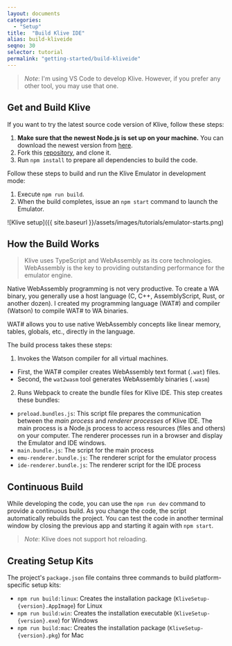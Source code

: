 ```yaml
---
layout: documents
categories: 
  - "Setup"
title:  "Build Klive IDE"
alias: build-kliveide
seqno: 30
selector: tutorial
permalink: "getting-started/build-kliveide"
---
```


> *Note*: I'm using VS Code to develop Klive. However, if you prefer any other tool, you may use that one.

## Get and Build Klive

If you want to try the latest source code version of Klive, follow these steps:

1. **Make sure that the newest Node.js is set up on your machine.** You can download the newest version from [here](https://nodejs.org/en/).
2. Fork this [repository](https://github.com/Dotneteer/kliveide), and clone it.
3. Run `npm install` to prepare all dependencies to build the code.

Follow these steps to build and run the Klive Emulator in development mode:

1. Execute `npm run build`.
2. When the build completes, issue an `npm start` command to launch the Emulator.

![Klive setup]({{ site.baseurl }}/assets/images/tutorials/emulator-starts.png)

## How the Build Works

> Klive uses TypeScript and WebAssembly as its core technologies. WebAssembly is the key to providing outstanding performance for the emulator engine.

Native WebAssembly programming is not very productive. To create a WA binary, you generally use a host language (C, C++, AssemblyScript, Rust, or another dozen).
I created my programming language (WAT#) and compiler (Watson) to compile WAT# to WA binaries.

WAT# allows you to use native WebAssembly concepts like linear memory, tables, globals, etc., directly in the language.

The build process takes these steps:

1. Invokes the Watson compiler for all virtual machines.
- First, the WAT# compiler creates WebAssembly text format (`.wat`) files.
- Second, the `wat2wasm` tool generates WebAssembly binaries (`.wasm`)
2. Runs Webpack to create the bundle files for Klive IDE. This step creates these bundles:
- `preload.bundles.js`: This script file prepares the communication between the *main process* and *renderer processes* of Klive IDE. The main process is a Node.js process to access resources (files and others) on your computer. The renderer processes run in a browser and display the Emulator and IDE windows.
- `main.bundle.js`: The script for the main process
- `emu-renderer.bundle.js`: The renderer script for the emulator process
- `ide-renderer.bundle.js`: The renderer script for the IDE process

## Continuous Build

While developing the code, you can use the `npm run dev` command to provide a continuous build. As you change the code, the script automatically rebuilds the project. You can test the code in another terminal window by closing the previous app and starting it again with `npm start`.

> *Note*: Klive does not support hot reloading.

## Creating Setup Kits

The project's `package.json` file contains three commands to build platform-specific setup kits:
- `npm run build:linux`: Creates the installation package (`KliveSetup-{version}.AppImage`) for Linux
- `npm run build:win`: Creates the installation executable (`KliveSetup-{version}.exe`) for Windows
- `npm run build:mac`: Creates the installation package (`KliveSetup-{version}.pkg`) for Mac


